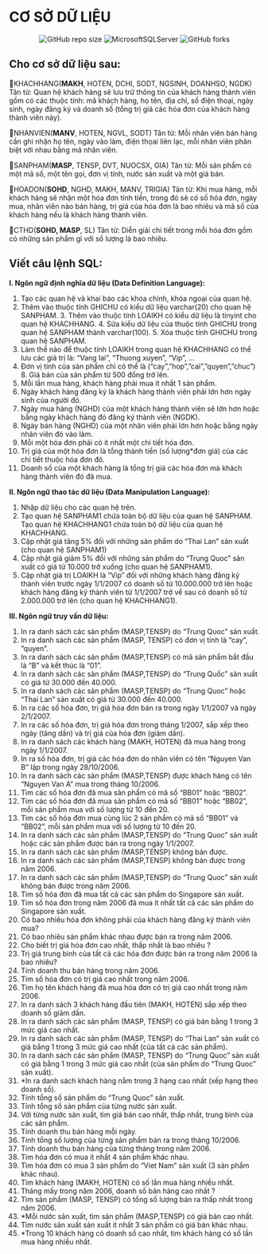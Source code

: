 **<h1>CƠ SỞ DỮ LIỆU</h1>**

<div align="center">

![GitHub repo size](https://img.shields.io/github/repo-size/LeHaGiaBao/Quan-Ly-Ban-Hang?style=for-the-badge)
![MicrosoftSQLServer](https://img.shields.io/badge/Microsoft%20SQL%20Server-CC2927.svg?style=for-the-badge&logo=Microsoft-SQL-Server&logoColor=white)
![GitHub forks](https://img.shields.io/github/forks/LeHaGiaBao/Quan-Ly-Ban-Hang?style=for-the-badge)

</div>

**<h2>Cho cơ sở dữ liệu sau:</h2>**

📌KHACHHANG(<b>MAKH</b>, HOTEN, DCHI, SODT, NGSINH, DOANHSO, NGDK)
Tân từ: Quan hệ khách hàng sẽ lưu trữ thông tin của khách hàng thành viên gồm có các thuộc tính: mã khách hàng, họ tên, địa chỉ, số điện thoại, ngày sinh, ngày đăng ký và doanh số (tổng trị giá các hóa đơn của khách hàng thành viên này).

📌NHANVIEN(<b>MANV</b>, HOTEN, NGVL, SODT)
Tân từ: Mỗi nhân viên bán hàng cần ghi nhận họ tên, ngày vào làm, điện thọai liên lạc, mỗi nhân viên phân biệt với nhau bằng mã nhân viên.

📌SANPHAM(<b>MASP</b>, TENSP, DVT, NUOCSX, GIA)
Tân từ: Mỗi sản phẩm có một mã số, một tên gọi, đơn vị tính, nước sản xuất và một giá bán.

📌HOADON(<b>SOHD</b>, NGHD, MAKH, MANV, TRIGIA)
Tân từ: Khi mua hàng, mỗi khách hàng sẽ nhận một hóa đơn tính tiền, trong đó sẽ có số hóa đơn, ngày mua, nhân viên nào bán hàng, trị giá của hóa đơn là bao nhiêu và mã số của khách hàng nếu là khách hàng thành viên.

📌CTHD(<b>SOHD, MASP</b>, SL)
Tân từ: Diễn giải chi tiết trong mỗi hóa đơn gồm có những sản phẩm gì với số lượng là bao nhiêu.

**<h2>Viết câu lệnh SQL:</h2>**

**I. Ngôn ngữ định nghĩa dữ liệu (Data Definition Language):**

1. Tạo các quan hệ và khai báo các khóa chính, khóa ngoại của quan hệ.
2. Thêm vào thuộc tính GHICHU có kiểu dữ liệu varchar(20) cho quan hệ SANPHAM. 3. Thêm vào thuộc tính LOAIKH có kiểu dữ liệu là tinyint cho quan hệ KHACHHANG. 4. Sửa kiểu dữ liệu của thuộc tính GHICHU trong quan hệ SANPHAM thành varchar(100). 5. Xóa thuộc tính GHICHU trong quan hệ SANPHAM.
3. Làm thế nào để thuộc tính LOAIKH trong quan hệ KHACHHANG có thể lưu các giá trị là: “Vang lai”, “Thuong xuyen”, “Vip”, …
4. Đơn vị tính của sản phẩm chỉ có thể là (“cay”,”hop”,”cai”,”quyen”,”chuc”) 8. Giá bán của sản phẩm từ 500 đồng trở lên.
5. Mỗi lần mua hàng, khách hàng phải mua ít nhất 1 sản phẩm.
6. Ngày khách hàng đăng ký là khách hàng thành viên phải lớn hơn ngày sinh của người đó.
7. Ngày mua hàng (NGHD) của một khách hàng thành viên sẽ lớn hơn hoặc bằng ngày khách hàng đó đăng ký thành viên (NGDK).
8. Ngày bán hàng (NGHD) của một nhân viên phải lớn hơn hoặc bằng ngày nhân viên đó vào làm.
9. Mỗi một hóa đơn phải có ít nhất một chi tiết hóa đơn.
10. Trị giá của một hóa đơn là tổng thành tiền (số lượng\*đơn giá) của các chi tiết thuộc hóa đơn đó.
11. Doanh số của một khách hàng là tổng trị giá các hóa đơn mà khách hàng thành viên đó đã mua.

**II. Ngôn ngữ thao tác dữ liệu (Data Manipulation Language):**

1. Nhập dữ liệu cho các quan hệ trên.
2. Tạo quan hệ SANPHAM1 chứa toàn bộ dữ liệu của quan hệ SANPHAM. Tạo quan hệ KHACHHANG1 chứa toàn bộ dữ liệu của quan hệ KHACHHANG.
3. Cập nhật giá tăng 5% đối với những sản phẩm do “Thai Lan” sản xuất (cho quan hệ SANPHAM1)
4. Cập nhật giá giảm 5% đối với những sản phẩm do “Trung Quoc” sản xuất có giá từ 10.000 trở xuống (cho quan hệ SANPHAM1).
5. Cập nhật giá trị LOAIKH là “Vip” đối với những khách hàng đăng ký thành viên trước ngày 1/1/2007 có doanh số từ 10.000.000 trở lên hoặc khách hàng đăng ký thành viên từ 1/1/2007 trở về sau có doanh số từ 2.000.000 trở lên (cho quan hệ KHACHHANG1).

**III. Ngôn ngữ truy vấn dữ liệu:**

1. In ra danh sách các sản phẩm (MASP,TENSP) do “Trung Quoc” sản xuất.
2. In ra danh sách các sản phẩm (MASP, TENSP) có đơn vị tính là “cay”, ”quyen”.
3. In ra danh sách các sản phẩm (MASP,TENSP) có mã sản phẩm bắt đầu là “B” và kết thúc là “01”.
4. In ra danh sách các sản phẩm (MASP,TENSP) do “Trung Quốc” sản xuất có giá từ 30.000 đến 40.000.
5. In ra danh sách các sản phẩm (MASP,TENSP) do “Trung Quoc” hoặc “Thai Lan” sản xuất có giá từ 30.000 đến 40.000.
6. In ra các số hóa đơn, trị giá hóa đơn bán ra trong ngày 1/1/2007 và ngày 2/1/2007.
7. In ra các số hóa đơn, trị giá hóa đơn trong tháng 1/2007, sắp xếp theo ngày (tăng dần) và trị giá của hóa đơn (giảm dần).
8. In ra danh sách các khách hàng (MAKH, HOTEN) đã mua hàng trong ngày 1/1/2007.
9. In ra số hóa đơn, trị giá các hóa đơn do nhân viên có tên “Nguyen Van B” lập trong ngày 28/10/2006.
10. In ra danh sách các sản phẩm (MASP,TENSP) được khách hàng có tên “Nguyen Van A” mua trong tháng 10/2006.
11. Tìm các số hóa đơn đã mua sản phẩm có mã số “BB01” hoặc “BB02”.
12. Tìm các số hóa đơn đã mua sản phẩm có mã số “BB01” hoặc “BB02”, mỗi sản phẩm mua với số lượng từ 10 đến 20.
13. Tìm các số hóa đơn mua cùng lúc 2 sản phẩm có mã số “BB01” và “BB02”, mỗi sản phẩm mua với số lượng từ 10 đến 20.
14. In ra danh sách các sản phẩm (MASP,TENSP) do “Trung Quoc” sản xuất hoặc các sản phẩm được bán ra trong ngày 1/1/2007.
15. In ra danh sách các sản phẩm (MASP,TENSP) không bán được.
16. In ra danh sách các sản phẩm (MASP,TENSP) không bán được trong năm 2006.
17. In ra danh sách các sản phẩm (MASP,TENSP) do “Trung Quoc” sản xuất không bán được trong năm 2006.
18. Tìm số hóa đơn đã mua tất cả các sản phẩm do Singapore sản xuất.
19. Tìm số hóa đơn trong năm 2006 đã mua ít nhất tất cả các sản phẩm do Singapore sản xuất.
20. Có bao nhiêu hóa đơn không phải của khách hàng đăng ký thành viên mua?
21. Có bao nhiêu sản phẩm khác nhau được bán ra trong năm 2006.
22. Cho biết trị giá hóa đơn cao nhất, thấp nhất là bao nhiêu ?
23. Trị giá trung bình của tất cả các hóa đơn được bán ra trong năm 2006 là bao nhiêu?
24. Tính doanh thu bán hàng trong năm 2006.
25. Tìm số hóa đơn có trị giá cao nhất trong năm 2006.
26. Tìm họ tên khách hàng đã mua hóa đơn có trị giá cao nhất trong năm 2006.
27. In ra danh sách 3 khách hàng đầu tiên (MAKH, HOTEN) sắp xếp theo doanh số giảm dần.
28. In ra danh sách các sản phẩm (MASP, TENSP) có giá bán bằng 1 trong 3 mức giá cao nhất.
29. In ra danh sách các sản phẩm (MASP, TENSP) do “Thai Lan” sản xuất có giá bằng 1 trong 3 mức giá cao nhất (của tất cả các sản phẩm).
30. In ra danh sách các sản phẩm (MASP, TENSP) do “Trung Quoc” sản xuất có giá bằng 1 trong 3 mức giá cao nhất (của sản phẩm do “Trung Quoc” sản xuất).
31. \*In ra danh sách khách hàng nằm trong 3 hạng cao nhất (xếp hạng theo doanh số).
32. Tính tổng số sản phẩm do “Trung Quoc” sản xuất.
33. Tính tổng số sản phẩm của từng nước sản xuất.
34. Với từng nước sản xuất, tìm giá bán cao nhất, thấp nhất, trung bình của các sản phẩm.
35. Tính doanh thu bán hàng mỗi ngày.
36. Tính tổng số lượng của từng sản phẩm bán ra trong tháng 10/2006.
37. Tính doanh thu bán hàng của từng tháng trong năm 2006.
38. Tìm hóa đơn có mua ít nhất 4 sản phẩm khác nhau.
39. Tìm hóa đơn có mua 3 sản phẩm do “Viet Nam” sản xuất (3 sản phẩm khác nhau).
40. Tìm khách hàng (MAKH, HOTEN) có số lần mua hàng nhiều nhất.
41. Tháng mấy trong năm 2006, doanh số bán hàng cao nhất ?
42. Tìm sản phẩm (MASP, TENSP) có tổng số lượng bán ra thấp nhất trong năm 2006.
43. \*Mỗi nước sản xuất, tìm sản phẩm (MASP,TENSP) có giá bán cao nhất.
44. Tìm nước sản xuất sản xuất ít nhất 3 sản phẩm có giá bán khác nhau.
45. \*Trong 10 khách hàng có doanh số cao nhất, tìm khách hàng có số lần mua hàng nhiều nhất.
